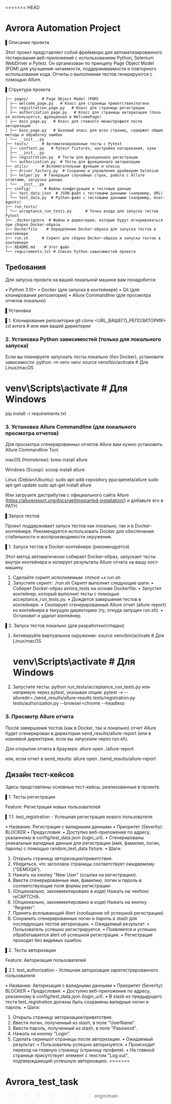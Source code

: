 <<<<<<< HEAD
# Avrora Automation Project

▌Описание проекта

Этот проект представляет собой фреймворк для автоматизированного тестирования веб-приложений с использованием Python, Selenium WebDriver и Pytest. Он организован по принципу Page Object Model (POM) для улучшения читаемости, поддерживаемости и повторного использования кода. Отчеты о выполнении тестов генерируются с помощью Allure.

▌Структура проекта
```
├── pages/      # Page Object Model (POM)
│ ├── welcome_page.py   # Класс для страницы приветствия/логина
│ ├── registration_page.py   # Класс для страницы регистрации
│ ├── authorization_page.py   # Класс для страницы авторизации (пока не используется, функционал в WelcomePage)
│ ├── main_page.py   # Класс для главного меню/профиля после авторизации
│ ├── base_page.py   # Базовый класс для всех страниц, содержит общие методы и обработку ошибок
│ └── __init__.py
├── tests/      # Автоматизированные тесты с Pytest
│ ├── conftest.py   # Pytest fixtures, настройки логирования, хуки
│ ├── __init__.py
│ ├── registration.py  # Тесты для функционала регистрации
│ └── authorization.py  # Тесты для функционала авторизации
├── utils/      # Вспомогательные функции и классы
│ ├── driver_factory.py  # Создание и управление драйвером Selenium
│ ├── helper.py  # Генерация случайных строк, работа с Allure отчетами, загрузка данных
│ └── __init__.py
├── config/      # Файлы конфигурации и тестовые данные
│ ├── test_data.json  # JSON-файл с тестовыми данными (например, URL)
│ └── test_data.py  # Python-файл с тестовыми данными (например, User-Agents)
├── run_tests/ 
│ └── acceptance_run_tests.py      # Точка входа для запуска тестов Pytest
├── .dockerignore  # Файлы и директории, которые будут игнорироваться при сборке Docker-образа
├── Dockerfile    # Определение Docker-образа для запуска тестов в контейнере
├── run.sh      # Скрипт для сборки Docker-образа и запуска тестов в контейнере
├── README.md    # Этот файл
└── requirements.txt # Список Python-зависимостей проекта

```

## Требования

Для запуска проекта на вашей локальной машине вам понадобится:

•  Python 3.10+
•  Docker (для запуска в контейнере)
•  Git (для клонирования репозитория)
•  Allure Commandline (для просмотра отчетов локально)

▌Установка

▌1. Клонирование репозитория
git clone <URL_ВАШЕГО_РЕПОЗИТОРИЯ>
cd avrora # или имя вашей директории

### 2. Установка Python зависимостей (только для локального запуска)

Если вы планируете запускать тесты локально (без Docker), установите зависимости:
python -m venv venv
source venv/bin/activate # Для Linux/macOS
# venv\Scripts\activate  # Для Windows
pip install -r requirements.txt

### 3. Установка Allure Commandline (для локального просмотра отчетов)

Для просмотра сгенерированных отчетов Allure вам нужно установить Allure Commandline Tool.

macOS (Homebrew):
brew install allure

Windows (Scoop):
scoop install allure

Linux (Debian/Ubuntu):
sudo apt-add-repository ppa:qameta/allure
sudo apt-get update 
sudo apt-get install allure

Или загрузите дистрибутив с официального сайта Allure (https://allurereport.org/docs/gettingstarted-installation/) и добавьте его в PATH.

▌Запуск тестов

Проект поддерживает запуск тестов как локально, так и в Docker-контейнере. Рекомендуется использовать Docker для обеспечения стабильности и воспроизводимости окружения.

▌1. Запуск тестов в Docker-контейнере (рекомендуется)

Этот метод автоматически собирает Docker-образ, запускает тесты внутри контейнера и копирует результаты Allure отчета на вашу хост-машину.

1. Сделайте скрипт исполняемым:
    chmod +x run.sh
2. Запустите скрипт:
    ./run.sh
Скрипт выполнит следующие шаги:
  •  Соберет Docker-образ avrora_tests на основе Dockerfile.
  •  Запустит контейнер, который выполнит тесты с помощью acceptance_run_tests.py.
  •  Дождется завершения тестов в контейнере.
  •  Скопирует сгенерированный Allure отчет (allure-report) из контейнера в текущую директорию (ту, откуда запущен run.sh).
  •  Остановит и удалит контейнер.

▌2. Запуск тестов локально (для разработки/отладки)

1. Активируйте виртуальное окружение:
    source venv/bin/activate # Для Linux/macOS
    # venv\Scripts\activate  # Для Windows
2. Запустите тесты:
    python run_tests/acceptance_run_tests.py
или напрямую через pytest, указывая опции:
    pytest -v --alluredir=./send_results/allure-results tests/registration.py tests/authorization.py --browser=chrome --headless
### 3. Просмотр Allure отчета

После завершения тестов (как в Docker, так и локально) отчет Allure будет сгенерирован в директории send_results/allure-report (или в корневой директории, если вы запускали через run.sh).

Для открытия отчета в браузере:
allure open ./allure-report

или, если отчет в send_results:
allure open ./send_results/allure-report

## Дизайн тест-кейсов

Здесь представлены основные тест-кейсы, реализованные в проекте.

▌1. Тесты регистрации

Feature: Регистрация новых пользователей

▍1.1. test_registration - Успешная регистрация нового пользователя

•  Название: Регистрация с валидными данными
•  Приоритет (Severity): BLOCKER
•  Предусловия:
  •  Доступно веб-приложение по адресу, указанному в config/test_data.json (login_url).
  •  Сгенерированы уникальные валидные данные для регистрации (имя, фамилия, логин, пароль) с помощью random_test_data fixture.
•  Шаги:
  1. Открыть страницу авторизации/приветствия.
  2. Убедиться, что заголовок страницы соответствует ожидаемому ("DEMOQA").
  3. Нажать на кнопку "New User" (ссылка на регистрацию).
  4. Ввести сгенерированные имя, фамилию, логин и пароль в соответствующие поля формы регистрации.
  5. (Опционально, закомментировано в коде) Нажать на чекбокс reCAPTCHA.
  6. (Опционально, закомментировано в коде) Нажать на кнопку "Register".
  7. Принять всплывающий Alert (сообщение об успешной регистрации).
  8. Сохранить сгенерированные логин и пароль в stash для последующих тестов авторизации.
•  Ожидаемый результат:
  •  Пользователь успешно регистрируется.
  •  Появляется и успешно обрабатывается alert об успешной регистрации.
  •  Регистрация проходит без видимых ошибок.

▌2. Тесты авторизации

Feature: Авторизация пользователей

▍2.1. test_authorization - Успешная авторизация зарегистрированного пользователя

•  Название: Авторизация с валидными данными
•  Приоритет (Severity): BLOCKER
•  Предусловия:
  •  Доступно веб-приложение по адресу, указанному в config/test_data.json (login_url).
  •  В stash из предыдущего теста test_registration должны быть сохранены валидные логин и пароль.
•  Шаги:
  1. Открыть страницу авторизации/приветствия.
  2. Ввести логин, полученный из stash, в поле "UserName".
  3. Ввести пароль, полученный из stash, в поле "Password".
  4. Нажать на кнопку "Login".
  5. Сделать скриншот страницы после авторизации.
•  Ожидаемый результат:
  •  Пользователь успешно авторизуется.
  •  Происходит переход на главную страницу (страницу профиля).
  •  На главной странице присутствует элемент с текстом "Log out", подтверждающий успешную авторизацию.
=======
# Avrora_test_task
>>>>>>> origin/main
